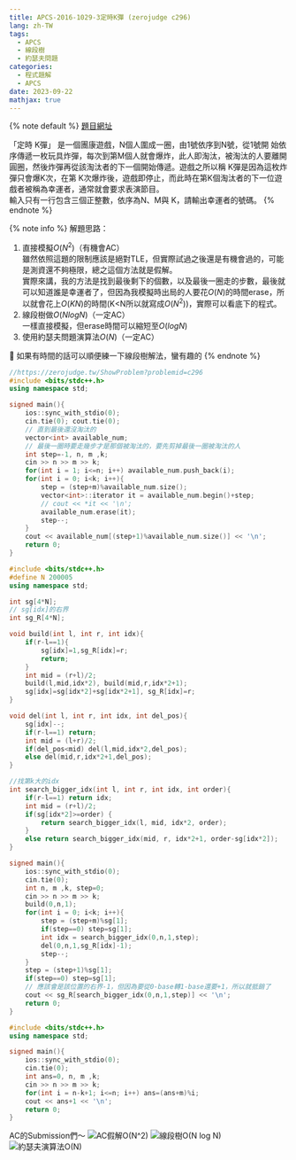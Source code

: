 ```yaml
---
title: APCS-2016-1029-3定時K彈 (zerojudge c296)
lang: zh-TW
tags:
  - APCS
  - 線段樹
  - 約瑟夫問題
categories:
  - 程式題解
  - APCS
date: 2023-09-22
mathjax: true
---
```


{% note default %}
[題目網址](https://zerojudge.tw/ShowProblem?problemid=c296)

「定時 K彈」 是一個團康遊戲，N個人圍成一圈，由1號依序到N號，從1號開 始依序傳遞一枚玩具炸彈，每次到第M個人就會爆炸，此人即淘汰，被淘汰的人要離開圓圈，然後炸彈再從該淘汰者的下一個開始傳遞。遊戲之所以稱 K彈是因為這枚炸彈只會爆K次，在第 K次爆炸後，遊戲即停止，而此時在第K個淘汰者的下一位遊戲者被稱為幸運者，通常就會要求表演節目。  
輸入只有一行包含三個正整數，依序為N、M與 K，請輸出幸運者的號碼。
{% endnote %}
<!--more-->

{% note info %}
解題思路：

1. 直接模擬$O(N^2)$（有機會AC）  
   雖然依照這題的限制應該是絕對TLE，但實際試過之後還是有機會過的，可能是測資還不夠極限，總之這個方法就是假解。  
   實際來講，我的方法是找到最後剩下的個數，以及最後一圈走的步數，最後就可以知道誰是幸運者了，但因為我模擬時出局的人要花$O(N)$的時間erase，所以就會花上$O(KN)$的時間(K<N所以就寫成$O(N^2)$)，實際可以看底下的程式。  
2. 線段樹做$O(N log N)$（一定AC）  
   一樣直接模擬，但erase時間可以縮短至$O(log N)$  
3. 使用約瑟夫問題演算法$O(N)$（一定AC）  


🌟 如果有時間的話可以順便練一下線段樹解法，蠻有趣的
{% endnote %}

```c++ 模擬法 O(N^2)
//https://zerojudge.tw/ShowProblem?problemid=c296
#include <bits/stdc++.h>
using namespace std;

signed main(){
    ios::sync_with_stdio(0);
    cin.tie(0); cout.tie(0);
    // 直到最後還沒淘汰的
    vector<int> available_num;
    // 最後一圈時要走幾步才是那個被淘汰的，要先剪掉最後一圈被淘汰的人
    int step=-1, n, m ,k;
    cin >> n >> m >> k;
    for(int i = 1; i<=n; i++) available_num.push_back(i);
    for(int i = 0; i<k; i++){
        step = (step+m)%available_num.size();
        vector<int>::iterator it = available_num.begin()+step;
        // cout << *it << '\n';
        available_num.erase(it);
        step--;
    }
    cout << available_num[(step+1)%available_num.size()] << '\n';
    return 0;
}
```

```c++ 模擬＋線段樹 O(N log N)
#include <bits/stdc++.h>
#define N 200005
using namespace std;

int sg[4*N];
// sg[idx]的右界
int sg_R[4*N];

void build(int l, int r, int idx){
    if(r-l==1){
        sg[idx]=1,sg_R[idx]=r;
        return;
    }
    int mid = (r+l)/2;
    build(l,mid,idx*2), build(mid,r,idx*2+1);
    sg[idx]=sg[idx*2]+sg[idx*2+1], sg_R[idx]=r;
}

void del(int l, int r, int idx, int del_pos){
    sg[idx]--;
    if(r-l==1) return;
    int mid = (l+r)/2;
    if(del_pos<mid) del(l,mid,idx*2,del_pos);
    else del(mid,r,idx*2+1,del_pos);
}

//找第k大的idx
int search_bigger_idx(int l, int r, int idx, int order){
    if(r-l==1) return idx;
    int mid = (r+l)/2;
    if(sg[idx*2]>=order) {
        return search_bigger_idx(l, mid, idx*2, order);
    }
    else return search_bigger_idx(mid, r, idx*2+1, order-sg[idx*2]);
}

signed main(){
    ios::sync_with_stdio(0);
    cin.tie(0); 
    int n, m ,k, step=0;
    cin >> n >> m >> k;
    build(0,n,1);
    for(int i = 0; i<k; i++){
        step = (step+m)%sg[1];
        if(step==0) step=sg[1];
        int idx = search_bigger_idx(0,n,1,step);
        del(0,n,1,sg_R[idx]-1);
        step--;
    }
    step = (step+1)%sg[1];
    if(step==0) step=sg[1];
    // 應該會是該位置的右界-1，但因為要從0-base轉1-base還要+1，所以就抵銷了
    cout << sg_R[search_bigger_idx(0,n,1,step)] << '\n';
    return 0;
}
```

```c++ 約瑟夫問題演算法O(N)
#include <bits/stdc++.h>
using namespace std;

signed main(){
    ios::sync_with_stdio(0);
    cin.tie(0); 
    int ans=0, n, m ,k;
    cin >> n >> m >> k;
    for(int i = n-k+1; i<=n; i++) ans=(ans+m)%i;
    cout << ans+1 << '\n';
    return 0;
}

```

AC的Submission們～
![AC假解O(N^2)](https://i.imgur.com/AYYXaEc.png)
![線段樹O(N log N)](https://i.imgur.com/gOl4OLM.png)
![約瑟夫演算法O(N)](https://i.imgur.com/NqPLLat.png)
